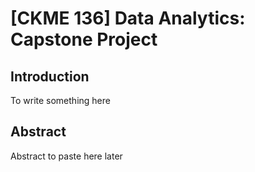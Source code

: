 # [CKME 136] Data Analytics: Capstone Project

## Introduction
To write something here

## Abstract
Abstract to paste here later
